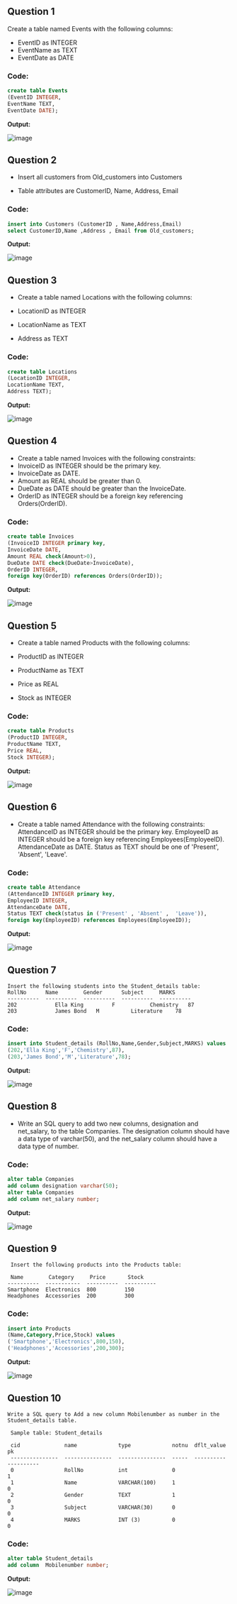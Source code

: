 **Question 1**
--
Create a table named Events with the following columns:

- EventID as INTEGER
- EventName as TEXT
- EventDate as DATE
### Code:
```sql
create table Events
(EventID INTEGER,
EventName TEXT,
EventDate DATE);
```

**Output:**

![image](https://github.com/user-attachments/assets/efd719e3-ec81-4b6e-b3d5-7747219fbfc4)


**Question 2**
---
- Insert all customers from Old_customers into Customers

- Table attributes are CustomerID, Name, Address, Email
### Code:
```sql
insert into Customers (CustomerID , Name,Address,Email)
select CustomerID,Name ,Address , Email from Old_customers;
```

**Output:**

![image](https://github.com/user-attachments/assets/c25f78f4-b6c3-47a7-832b-c51ccb7d361e)

**Question 3**
---
- Create a table named Locations with the following columns:

- LocationID as INTEGER
- LocationName as TEXT
- Address as TEXT
### Code:
```sql
create table Locations
(LocationID INTEGER,
LocationName TEXT,
Address TEXT);
```

**Output:**

![image](https://github.com/user-attachments/assets/4fe5e477-db2f-4a54-b61d-f5b84c00c9c3)


**Question 4**
---
- Create a table named Invoices with the following constraints:
- InvoiceID as INTEGER should be the primary key.
- InvoiceDate as DATE.
- Amount as REAL should be greater than 0.
- DueDate as DATE should be greater than the InvoiceDate.
- OrderID as INTEGER should be a foreign key referencing Orders(OrderID).
### Code:
```sql
create table Invoices
(InvoiceID INTEGER primary key,
InvoiceDate DATE,
Amount REAL check(Amount>0),
DueDate DATE check(DueDate>InvoiceDate),
OrderID INTEGER,
foreign key(OrderID) references Orders(OrderID));
```

**Output:**

![image](https://github.com/user-attachments/assets/a05fed85-bff0-4886-9aca-4e4ae7104b29)


**Question 5**
---
- Create a table named Products with the following columns:

- ProductID as INTEGER
- ProductName as TEXT
- Price as REAL
- Stock as INTEGER
### Code:
```sql
create table Products
(ProductID INTEGER,
ProductName TEXT,
Price REAL,
Stock INTEGER);
```

**Output:**

![image](https://github.com/user-attachments/assets/b3f61aba-b15b-46f3-9f94-37d17a88ba3e)



**Question 6**
---
- Create a table named Attendance with the following constraints:
AttendanceID as INTEGER should be the primary key.
EmployeeID as INTEGER should be a foreign key referencing Employees(EmployeeID).
AttendanceDate as DATE.
Status as TEXT should be one of 'Present', 'Absent', 'Leave'.
### Code:
```sql
create table Attendance
(AttendanceID INTEGER primary key,
EmployeeID INTEGER,
AttendanceDate DATE,
Status TEXT check(status in ('Present' , 'Absent' ,  'Leave')),
foreign key(EmployeeID) references Employees(EmployeeID));
```

**Output:**

![image](https://github.com/user-attachments/assets/882cb770-ef5c-4491-8dad-c9106979ad76)


**Question 7**
---
```
Insert the following students into the Student_details table:
RollNo      Name        Gender      Subject     MARKS
----------  ----------  ----------  ----------  ----------
202            Ella King         F           Chemistry   87
203            James Bond   M          Literature    78
```
### Code:
```sql
insert into Student_details (RollNo,Name,Gender,Subject,MARKS) values
(202,'Ella King','F','Chemistry',87),
(203,'James Bond','M','Literature',78);
```

**Output:**

![image](https://github.com/user-attachments/assets/f40090a0-04a9-48af-a8e2-40a8132165dd)


**Question 8**
---
- Write an SQL query to add two new columns, designation and net_salary, to the table Companies. The designation column should have a data type of varchar(50), and the net_salary column should have a data type of number.
### Code:
```sql
alter table Companies
add column designation varchar(50);
alter table Companies
add column net_salary number;

```

**Output:**

![image](https://github.com/user-attachments/assets/e5369b52-585f-4c89-bc61-6613b09c15be)


**Question 9**
---
```
 Insert the following products into the Products table:

 Name        Category     Price       Stock
----------  -----------  ----------  ----------
Smartphone  Electronics  800         150
Headphones  Accessories  200         300
```
### Code:
```sql
insert into Products
(Name,Category,Price,Stock) values
('Smartphone','Electronics',800,150),
('Headphones','Accessories',200,300);
```

**Output:**

![image](https://github.com/user-attachments/assets/b25bfcd5-2cb9-4150-82ce-768605f82cc3)


**Question 10**
---
```
Write a SQL query to Add a new column Mobilenumber as number in the Student_details table.

 Sample table: Student_details

 cid              name             type             notnu  dflt_value  pk
 ---------------  ---------------  ---------------  -----  ----------  ----------
 0                RollNo           int              0                  1
 1                Name             VARCHAR(100)     1                  0
 2                Gender           TEXT             1                  0
 3                Subject          VARCHAR(30)      0                  0
 4                MARKS            INT (3)          0                  0

```
### Code:
```sql
alter table Student_details
add column  Mobilenumber number; 
```

**Output:**

![image](https://github.com/user-attachments/assets/ab702d54-ed70-40da-988f-e0cf946ed1ae)


